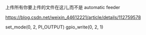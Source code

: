上传所有你要上传的文件在这儿,而不是 automatic  feeder


https://blog.csdn.net/weixin_44612221/article/details/112759578

set_mode(0, 2, PI_OUTPUT)
gpio_write(0, 2, 1)
